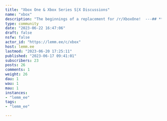 ```yaml
---
title: "Xbox One & Xbox Series S|X Discussions" 
name: "xbox"
description: "The beginnings of a replacement for /r/XboxOne!  ---## **Rules**- Don't be a jerk- Keep posts on topic (Xbox One/S/X, Xbox Series S/X). Sometimes, we talk about cross platform games here, that's okay!- No Self-Promo please! (As cool as your last Overwatch or Warzone montage is, this isn't the place for it!)- Memes are totally welcome, as long as they are related to Xbox in some way- When in doubt, err on the side of being kind or not saying anything at all**If you're interested in being a mod or helping to post content, please reach out to me!**"
type: community
date: "2023-06-22 16:47:06"
draft: false
nsfw: false
actor_id: "https://lemm.ee/c/xbox"
host: lemm.ee
lastmod: "2023-06-20 17:25:11"
published: "2023-06-17 09:41:01"
subscribers: 23
posts: 26
comments: 1
weight: 26
dau: 1
wau: 1
mau: 1
instances:
- "lemm_ee"
tags: 
- "lemm_ee"

---
```

